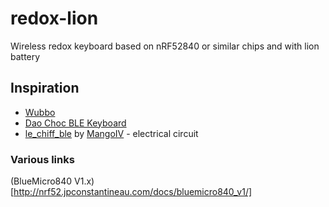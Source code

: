 # redox-lion
Wireless redox keyboard based on nRF52840 or similar chips and with lion battery

## Inspiration
- [Wubbo](https://github.com/cacheworks/Wubbo)
- [Dao Choc BLE Keyboard](https://github.com/yumagulovrn/dao-choc-ble)
- [le_chiff_ble](https://github.com/MangoIV/le_chiff_ble) by [MangoIV](https://github.com/MangoIV) - electrical circuit

### Various links
(BlueMicro840 V1.x)[http://nrf52.jpconstantineau.com/docs/bluemicro840_v1/]
